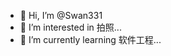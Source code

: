 - 👋 Hi, I’m @Swan331
- 👀 I’m interested in 拍照...
- 🌱 I’m currently learning 软件工程...

<!---
Swan331/Swan331 is a ✨ special ✨ repository because its `README.md` (this file) appears on your GitHub profile.
You can click the Preview link to take a look at your changes.
--->
